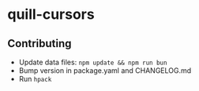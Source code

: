 # quill-cursors

## Contributing

- Update data files: `npm update && npm run bun`
- Bump version in package.yaml and CHANGELOG.md
- Run `hpack`
